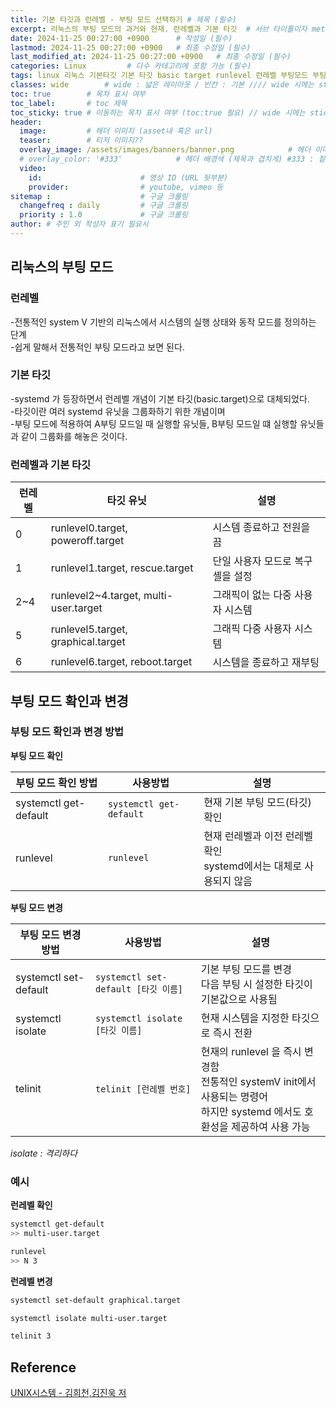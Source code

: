 ```yaml
---
title: 기본 타깃과 런레벨 - 부팅 모드 선택하기 # 제목 (필수)
excerpt: 리눅스의 부팅 모드의 과거와 현재. 런레벨과 기본 타깃  # 서브 타이틀이자 meta description (필수)
date: 2024-11-25 00:27:00 +0900      # 작성일 (필수)
lastmod: 2024-11-25 00:27:00 +0900   # 최종 수정일 (필수)
last_modified_at: 2024-11-25 00:27:00 +0900   # 최종 수정일 (필수)
categories: Linux         # 다수 카테고리에 포함 가능 (필수)
tags: linux 리눅스 기본타깃 기본 타깃 basic target runlevel 런레벨 부팅모드 부팅 모드                     # 태그 복수개 가능 (필수)
classes: wide        # wide : 넓은 레이아웃 / 빈칸 : 기본 //// wide 시에는 sticky toc 불가
toc: true        # 목차 표시 여부
toc_label:       # toc 제목
toc_sticky: true # 이동하는 목차 표시 여부 (toc:true 필요) // wide 시에는 sticky toc 불가
header: 
  image:         # 헤더 이미지 (asset내 혹은 url)
  teaser:        # 티저 이미지??
  overlay_image: /assets/images/banners/banner.png            # 헤더 이미지 (제목과 겹치게)
  # overlay_color: '#333'            # 헤더 배경색 (제목과 겹치게) #333 : 짙은 회색 (필수)
  video:
    id:                      # 영상 ID (URL 뒷부분)
    provider:                # youtube, vimeo 등
sitemap :                    # 구글 크롤링
  changefreq : daily         # 구글 크롤링
  priority : 1.0             # 구글 크롤링
author: # 주인 외 작성자 표기 필요시
---
```

<!--postNo: 20241125_001-->


## 리눅스의 부팅 모드  

### 런레벨  

-전통적인 system V 기반의 리눅스에서 시스템의 실행 상태와 동작 모드를 정의하는 단계  
-쉽게 말해서 전통적인 부팅 모드라고 보면 된다.  

### 기본 타깃  

-systemd 가 등장하면서 런레벨 개념이 기본 타깃(basic.target)으로 대체되었다.  
-타깃이란 여러 systemd 유닛을 그룹화하기 위한 개념이며  
-부팅 모드에 적용하여 A부팅 모드일 때 실행할 유닛들, B부팅 모드일 떄 실행할 유닛들 과 같이 그룹화를 해놓은 것이다.  

### 런레벨과 기본 타깃  

|런레벨|타깃 유닛|설명|
|---|---|---|
|0|runlevel0.target, poweroff.target|시스템 종료하고 전원을 끔|
|1|runlevel1.target, rescue.target|단일 사용자 모드로 복구 셸을 설정|
|2~4|runlevel2~4.target, multi-user.target|그래픽이 없는 다중 사용자 시스템|
|5|runlevel5.target, graphical.target|그래픽 다중 사용자 시스템|
|6|runlevel6.target, reboot.target|시스템을 종료하고 재부팅|


## 부팅 모드 확인과 변경  

### 부팅 모드 확인과 변경 방법  

**부팅 모드 확인**

|부팅 모드 확인 방법|사용방법|설명|
|---|---|---|
|systemctl get-default|`systemctl get-default`|현재 기본 부팅 모드(타깃) 확인|
|runlevel|`runlevel`|현재 런레벨과 이전 런레벨 확인<br>systemd에서는 대체로 사용되지 않음|

**부팅 모드 변경**

|부팅 모드 변경 방법|사용방법|설명|
|---|---|---|
|systemctl set-default|`systemctl set-default [타깃 이름]`|기본 부팅 모드를 변경<br>다음 부팅 시 설정한 타깃이 기본값으로 사용됨|
|systemctl isolate|`systemctl isolate [타깃 이름]`|현재 시스템을 지정한 타깃으로 즉시 전환|
|telinit|`telinit [런레벨 번호]`|현재의 runlevel 을 즉시 변경함<br>전통적인 systemV init에서 사용되는 명령어<br>하지만 systemd 에서도 호환성을 제공하여 사용 가능|

<i>isolate : 격리하다</i>

### 예시  

**런레벨 확인**  

```bash
systemctl get-default
>> multi-user.target

runlevel
>> N 3
```

**런레벨 변경**  

```bash
systemctl set-default graphical.target

systemctl isolate multi-user.target

telinit 3
```


## Reference  

[UNIX시스템 - 김희천,김진욱 저 ](https://search.shopping.naver.com/book/catalog/41474371650)  
